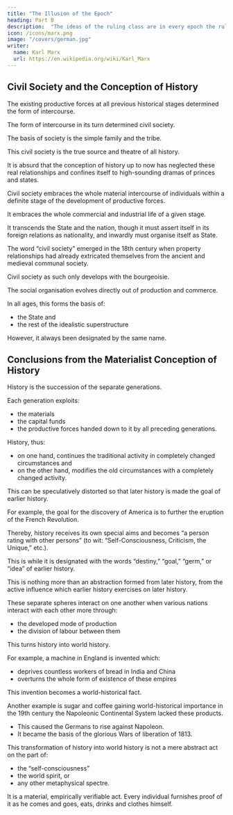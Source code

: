 ```yaml
---
title: "The Illusion of the Epoch"
heading: Part B
description:  "The ideas of the ruling class are in every epoch the ruling ideas, i.e. the class which is the ruling material force of society, is at the same time its ruling intellectual force"
icon: /icons/marx.png
image: "/covers/german.jpg"
writer:
  name: Karl Marx
  url: https://en.wikipedia.org/wiki/Karl_Marx
---
```




<!-- Part I: Feuerbach.

Opposition of the Materialist and Idealist Outlook -->
 

## Civil Society and the Conception of History

The existing productive forces at all previous historical stages determined the form of intercourse.

The form of intercourse in its turn determined civil society. 

The basis of society is the simple family and the tribe.

This civil society is the true source and theatre of all history.

It is absurd that the conception of history up to now has neglected these real relationships and confines itself to high-sounding dramas of princes and states.

Civil society embraces the whole material intercourse of individuals within a definite stage of the development of productive forces. 

It embraces the whole commercial and industrial life of a given stage.

It transcends the State and the nation, though it must assert itself in its foreign relations as nationality, and inwardly must organise itself as State. 

The word “civil society” emerged in the 18th century when property relationships had already extricated themselves from the ancient and medieval communal society.

Civil society as such only develops with the bourgeoisie. 

The social organisation evolves directly out of production and commerce.

In all ages, this forms the basis of:
- the State and
- the rest of the idealistic superstructure

However, it always been designated by the same name.


## Conclusions from the Materialist Conception of History

History is the succession of the separate generations.

Each generation exploits:
- the materials
- the capital funds
- the productive forces handed down to it by all preceding generations.

History, thus:
- on one hand, continues the traditional activity in completely changed circumstances and
- on the other hand, modifies the old circumstances with a completely changed activity. 

This can be speculatively distorted so that later history is made the goal of earlier history.

For example, the goal for the discovery of America is to further the eruption of the French Revolution. 

Thereby, history receives its own special aims and becomes “a person rating with other persons” (to wit: “Self-Consciousness, Criticism, the Unique,” etc.).

This is while it is designated with the words “destiny,” “goal,” “germ,” or “idea” of earlier history.

This is nothing more than an abstraction formed from later history, from the active influence which earlier history exercises on later history.


These separate spheres interact on one another when various nations interact with each other more through:
- the developed mode of production
- the division of labour between them

This turns history into world history. 

<!-- the original isolation of the separate nationalities is destroyed by:

 naturally brought forth by these,  -->

For example, a machine in England is invented which:
- deprives countless workers of bread in India and China
- overturns the whole form of existence of these empires

This invention becomes a world-historical fact. 

Another example is sugar and coffee gaining world-historical importance in the 19th century the Napoleonic Continental System lacked these products.
- This caused the Germans to rise against Napoleon.
- It became the basis of the glorious Wars of liberation of 1813.

This transformation of history into world history is not a mere abstract act on the part of:
- the “self-consciousness”
- the world spirit, or
- any other metaphysical spectre.

It is a material, empirically verifiable act. Every individual furnishes proof of it as he comes and goes, eats, drinks and clothes himself.

